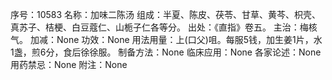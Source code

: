 序号：10583
名称：加味二陈汤
组成：半夏、陈皮、茯苓、甘草、黄芩、枳壳、真苏子、桔梗、白豆蔻仁、山栀子仁各等分。
出处：《直指》卷五。
主治：梅核气。
加减：None
功效：None
用法用量：上(口父)咀。每服5钱，加生姜1片，水1盏，煎6分，食后徐徐服。
制备方法：None
临床应用：None
各家论述：None
用药禁忌：None
附注：None
